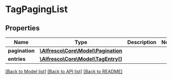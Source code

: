 # TagPagingList

## Properties
Name | Type | Description | Notes
------------ | ------------- | ------------- | -------------
**pagination** | [**\Alfresco\Core\Model\Pagination**](Pagination.md) |  | 
**entries** | [**\Alfresco\Core\Model\TagEntry[]**](TagEntry.md) |  | 

[[Back to Model list]](../README.md#documentation-for-models) [[Back to API list]](../README.md#documentation-for-api-endpoints) [[Back to README]](../README.md)


